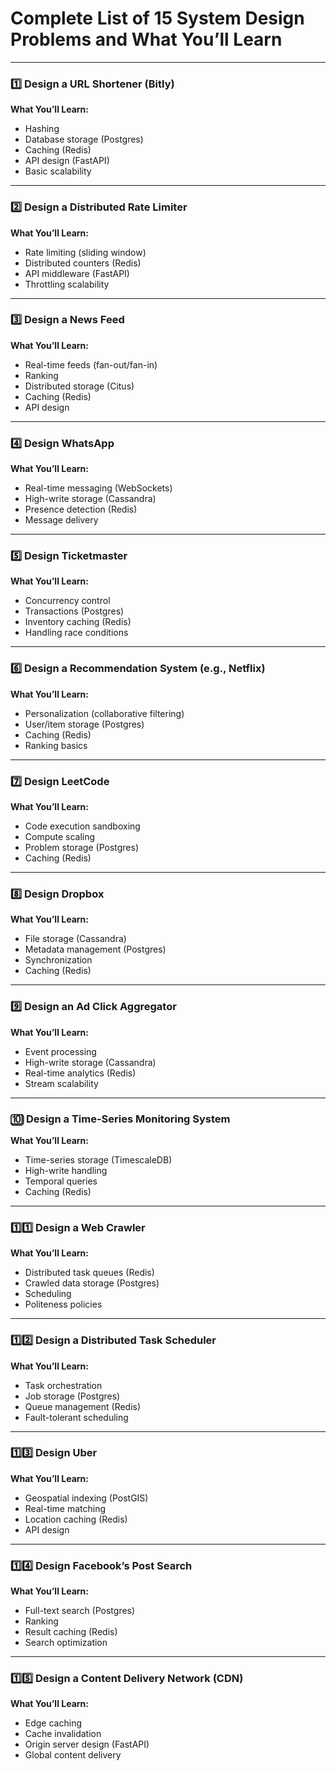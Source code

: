 # Complete List of 15 System Design Problems and What You’ll Learn

---

### 1️⃣ Design a URL Shortener (Bitly)
**What You’ll Learn:**
- Hashing
- Database storage (Postgres)
- Caching (Redis)
- API design (FastAPI)
- Basic scalability

---

### 2️⃣ Design a Distributed Rate Limiter
**What You’ll Learn:**
- Rate limiting (sliding window)
- Distributed counters (Redis)
- API middleware (FastAPI)
- Throttling scalability

---

### 3️⃣ Design a News Feed
**What You’ll Learn:**
- Real-time feeds (fan-out/fan-in)
- Ranking
- Distributed storage (Citus)
- Caching (Redis)
- API design

---

### 4️⃣ Design WhatsApp
**What You’ll Learn:**
- Real-time messaging (WebSockets)
- High-write storage (Cassandra)
- Presence detection (Redis)
- Message delivery

---

### 5️⃣ Design Ticketmaster
**What You’ll Learn:**
- Concurrency control
- Transactions (Postgres)
- Inventory caching (Redis)
- Handling race conditions

---

### 6️⃣ Design a Recommendation System (e.g., Netflix)
**What You’ll Learn:**
- Personalization (collaborative filtering)
- User/item storage (Postgres)
- Caching (Redis)
- Ranking basics

---

### 7️⃣ Design LeetCode
**What You’ll Learn:**
- Code execution sandboxing
- Compute scaling
- Problem storage (Postgres)
- Caching (Redis)

---

### 8️⃣ Design Dropbox
**What You’ll Learn:**
- File storage (Cassandra)
- Metadata management (Postgres)
- Synchronization
- Caching (Redis)

---

### 9️⃣ Design an Ad Click Aggregator
**What You’ll Learn:**
- Event processing
- High-write storage (Cassandra)
- Real-time analytics (Redis)
- Stream scalability

---

### 🔟 Design a Time-Series Monitoring System
**What You’ll Learn:**
- Time-series storage (TimescaleDB)
- High-write handling
- Temporal queries
- Caching (Redis)

---

### 1️⃣1️⃣ Design a Web Crawler
**What You’ll Learn:**
- Distributed task queues (Redis)
- Crawled data storage (Postgres)
- Scheduling
- Politeness policies

---

### 1️⃣2️⃣ Design a Distributed Task Scheduler
**What You’ll Learn:**
- Task orchestration
- Job storage (Postgres)
- Queue management (Redis)
- Fault-tolerant scheduling

---

### 1️⃣3️⃣ Design Uber
**What You’ll Learn:**
- Geospatial indexing (PostGIS)
- Real-time matching
- Location caching (Redis)
- API design

---

### 1️⃣4️⃣ Design Facebook’s Post Search
**What You’ll Learn:**
- Full-text search (Postgres)
- Ranking
- Result caching (Redis)
- Search optimization

---

### 1️⃣5️⃣ Design a Content Delivery Network (CDN)
**What You’ll Learn:**
- Edge caching
- Cache invalidation
- Origin server design (FastAPI)
- Global content delivery
